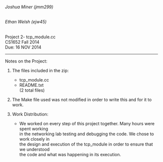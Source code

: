 ###### Joshua Miner (jmm299)  
###### Ethan Welsh (ejw45)  
  
Project 2- tcp_module.cc  
CS1652 Fall 2014  
Due: 16 NOV 2014  
  
---  
Notes on the Project:  
1) The files included in the zip:  
	- tcp_module.cc  
	- README.txt  
	(2 total files)  
  
2) The Make file used was not modified in order to write this and for it to work.  
  
3) Work Distribution:  
	- We worked on every step of this project together. Many hours were spent working  
	in the networking lab testing and debugging the code. We chose to work closely in  
	the design and execution of the tcp_module in order to ensure that we understood   
	the code and what was happening in its execution.
